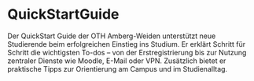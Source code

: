 # QuickStartGuide
Der QuickStart Guide der OTH Amberg-Weiden unterstützt neue Studierende beim erfolgreichen Einstieg ins Studium. Er erklärt Schritt für Schritt die wichtigsten To-dos – von der Erstregistrierung bis zur Nutzung zentraler Dienste wie Moodle, E-Mail oder VPN. Zusätzlich bietet er praktische Tipps zur Orientierung am Campus und im Studienalltag.
